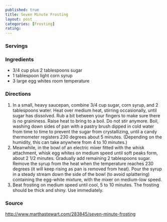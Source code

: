 ```yaml
---
published: true
title: Seven Minute Frosting
layout: post
categories: [Frosting]
rating: 
---
```

### Servings


### Ingredients
- 3/4 cup plus 2 tablespoons sugar
- 1 tablespoon light corn syrup
- 3 large egg whites room temperature

### Directions
1. In a small, heavy saucepan, combine 3/4 cup sugar, corn syrup, and 2 tablespoons water. Heat over medium heat, stirring occasionally, until sugar has dissolved. Rub a bit between your fingers to make sure there is no graininess. Raise heat to bring to a boil. Do not stir anymore. Boil, washing down sides of pan with a pastry brush dipped in cold water from time to time to prevent the sugar from crystallizing, until a candy thermometer registers 230 degrees about 5 minutes. (Depending on the humidity, this can take anywhere from 4 to 10 minutes.)
2. Meanwhile, in the bowl of an electric mixer fitted with the whisk attachment, whisk egg whites on medium speed until soft peaks form, about 2 1/2 minutes. Gradually add remaining 2 tablespoons sugar. Remove the syrup from the heat when the temperature reaches 230 degrees (it will keep rising as pan is removed from heat). Pour the syrup in a steady stream down the side of the bowl (to avoid splattering) containing the egg-white mixture, with the mixer on medium-low speed.
3. Beat frosting on medium speed until cool, 5 to 10 minutes. The frosting should be thick and shiny. Use immediately.

### Source
<a href="http://www.marthastewart.com/283845/seven-minute-frosting" target="new">http://www.marthastewart.com/283845/seven-minute-frosting</a>
